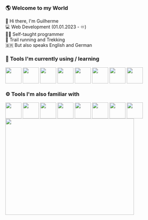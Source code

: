 ### 🌎 Welcome to my World</br>
👋 Hi there, I'm Guilherme</br>
💻 Web Development (01.01.2023 - ♾️)</br>
👨‍💻 Self-taught programmer</br>
🥾 Trail running and Trekking</br>
🇧🇷 But also speaks English and German</br>
### 🚀 Tools I'm currently using / learning</br>

<div style="display:inline-block">
  <img src="https://cdn.jsdelivr.net/gh/devicons/devicon/icons/html5/html5-original-wordmark.svg" width="50px" align="center"  />
  <img src="https://cdn.jsdelivr.net/gh/devicons/devicon/icons/css3/css3-original-wordmark.svg" width="50px" align="center" />
  <img src="https://cdn.jsdelivr.net/gh/devicons/devicon/icons/javascript/javascript-original.svg" width="50px" align="center" />
  <img src="https://cdn.jsdelivr.net/gh/devicons/devicon/icons/git/git-original.svg" width="50px" align="center" />
  <img src="https://cdn.jsdelivr.net/gh/devicons/devicon/icons/github/github-original.svg" width="50px" align="center" />
  <img src="https://cdn.jsdelivr.net/gh/devicons/devicon/icons/vuejs/vuejs-original.svg" width="50px" align="center" />
  <img src="https://cdn.jsdelivr.net/gh/devicons/devicon/icons/linux/linux-original.svg" width="50px" align="center" />
  <img src="https://cdn.jsdelivr.net/gh/devicons/devicon/icons/vscode/vscode-original.svg" width="50px" align="center" />
</div></br>

### ⚙️ Tools I'm also familiar with</br>

<div style="display:inline-block">
  <img src="https://cdn.jsdelivr.net/gh/devicons/devicon/icons/python/python-original.svg" width="50px" align="center"  />
  <img src="https://cdn.jsdelivr.net/gh/devicons/devicon/icons/chrome/chrome-original.svg" width="50px" align="center" />
  <img src="https://cdn.jsdelivr.net/gh/devicons/devicon/icons/photoshop/photoshop-plain.svg" width="50px" align="center" />
  <img src="https://cdn.jsdelivr.net/gh/devicons/devicon/icons/react/react-original.svg" width="50px" align="center" />
  <img src="https://cdn.jsdelivr.net/gh/devicons/devicon/icons/mongodb/mongodb-original.svg" width="50px" align="center" />
  <img src="https://cdn.jsdelivr.net/gh/devicons/devicon/icons/typescript/typescript-original.svg" width="50px" align="center" />
  <img src="https://cdn.jsdelivr.net/gh/devicons/devicon/icons/bootstrap/bootstrap-original.svg"  width="50px" align="center" />
  <img src="https://cdn.jsdelivr.net/gh/devicons/devicon/icons/bash/bash-original.svg" width="50px" align="center" />
</div>

<div>
  <a href="https://github.com/devguicordeiro">
  <img height="300px" width="400px" src="https://github-readme-stats.vercel.app/api?username=devguicordeiro&show_icons=true&theme=highcontrast&include_all_commits=true&count_private=true" />
</div>
